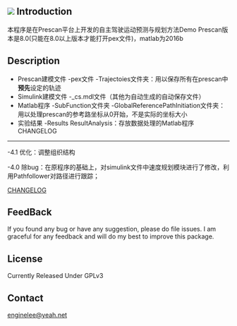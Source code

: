 
![](https://img.shields.io/badge/version-v4.0-green.svg)
Introduction
-------
本程序是在Prescan平台上开发的自主驾驶运动预测与规划方法Demo
Prescan版本是8.0(只能在8.0以上版本才能打开pex文件)，matlab为2016b

Description
-------
* Prescan建模文件
    -pex文件
    -Trajectoies文件夹：用以保存所有在prescan中**预先**设定的轨迹
* Simulink建模文件
    -_cs.mdl文件（其他为自动生成的自动保存文件）
* Matlab程序
    -SubFunction文件夹
    -GlobalReferencePathInitiation文件夹：用以处理prescan的参考路坐标从0开始，不是实际的坐标大小
* 实验结果
    -Results
        ResultAnalysis：存放数据处理的Matlab程序
CHANGELOG
-------
-4.1
优化：调整组织结构

-4.0
除bug：在原程序的基础上，对simulink文件中速度规划模块进行了修改，利用Pathfollower对路径进行跟踪；

[CHANGELOG](https://github.com/meolu/walle-web/releases)

FeedBack
-------
If you found any bug or have any suggestion, please do file issues. I am graceful for any feedback and will do my best to improve this package.

License
-------
Currently Released Under GPLv3


Contact
-------
enginelee@yeah.net
